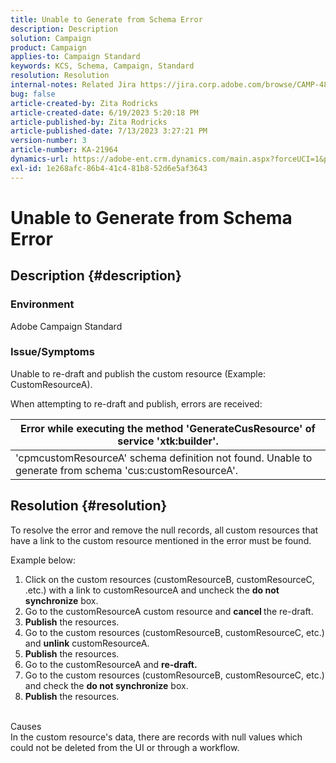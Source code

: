 ```yaml
---
title: Unable to Generate from Schema Error
description: Description
solution: Campaign
product: Campaign
applies-to: Campaign Standard
keywords: KCS, Schema, Campaign, Standard
resolution: Resolution
internal-notes: Related Jira https://jira.corp.adobe.com/browse/CAMP-48246
bug: false
article-created-by: Zita Rodricks
article-created-date: 6/19/2023 5:20:18 PM
article-published-by: Zita Rodricks
article-published-date: 7/13/2023 3:27:21 PM
version-number: 3
article-number: KA-21964
dynamics-url: https://adobe-ent.crm.dynamics.com/main.aspx?forceUCI=1&pagetype=entityrecord&etn=knowledgearticle&id=c187ab8c-c50e-ee11-8f6d-6045bd006b3d
exl-id: 1e268afc-86b4-41c4-81b8-52d6e5af3643
---
```

# Unable to Generate from Schema Error

## Description {#description}


### Environment

Adobe Campaign Standard

### Issue/Symptoms

Unable to re-draft and publish the custom resource (Example: CustomResourceA).

When attempting to re-draft and publish, errors are received:


| Error while executing the method 'GenerateCusResource' of service 'xtk:builder'. |
| --- |
| 'cpmcustomResourceA' schema definition not found. Unable to generate from schema 'cus:customResourceA'. |





## Resolution {#resolution}


To resolve the error and remove the null records, all<b> </b>custom resources that have a link to the custom resource mentioned in the error must be found.

Example below:

1. Click on the custom resources (customResourceB, customResourceC, .etc.) with a link to customResourceA and uncheck the <b>do not synchronize</b> box.
2. Go to the customResourceA custom resource and <b>cancel </b>the re-draft.
3. <b>Publish</b> the resources.
4. Go to the custom resources (customResourceB, customResourceC, etc.) and <b>unlink</b> customResourceA.
5. <b>Publish</b> the resources.
6. Go to the customResourceA and <b>re-draft.</b>
7. Go to the custom resources (customResourceB, customResourceC, etc.) and check the <b>do not synchronize</b> box.
8. <b>Publish</b> the resources.

<br>Causes <br>
In the custom resource's data, there are records with null values which could not be deleted from the UI or through a workflow.
